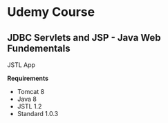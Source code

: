 # Udemy Course

## JDBC Servlets and JSP - Java Web Fundementals

JSTL App

**Requirements**
* Tomcat 8
* Java 8
* JSTL 1.2
* Standard 1.0.3